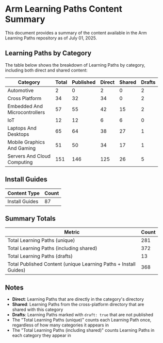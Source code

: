 # Arm Learning Paths Content Summary

This document provides a summary of the content available in the Arm Learning Paths repository as of July 01, 2025.

## Learning Paths by Category

The table below shows the breakdown of Learning Paths by category, including both direct and shared content:

| Category | Total | Published | Direct | Shared | Drafts |
|----------|-------|-----------|--------|--------|--------|
| Automotive | 2 | 0 | 2 | 0 | 2 |
| Cross Platform | 34 | 32 | 34 | 0 | 2 |
| Embedded And Microcontrollers | 57 | 55 | 42 | 15 | 2 |
| IoT | 12 | 12 | 6 | 6 | 0 |
| Laptops And Desktops | 65 | 64 | 38 | 27 | 1 |
| Mobile Graphics And Gaming | 51 | 50 | 34 | 17 | 1 |
| Servers And Cloud Computing | 151 | 146 | 125 | 26 | 5 |

## Install Guides

| Content Type | Count |
|--------------|-------|
| Install Guides | 87 |

## Summary Totals

| Metric | Count |
|--------|-------|
| Total Learning Paths (unique) | 281 |
| Total Learning Paths (including shared) | 372 |
| Total Learning Paths (drafts) | 13 |
| Total Published Content (unique Learning Paths + Install Guides) | 368 |

## Notes

- **Direct**: Learning Paths that are directly in the category's directory
- **Shared**: Learning Paths from the cross-platform directory that are shared with this category
- **Drafts**: Learning Paths marked with `draft: true` that are not published
- The "Total Learning Paths (unique)" counts each Learning Path once, regardless of how many categories it appears in
- The "Total Learning Paths (including shared)" counts Learning Paths in each category they appear in
